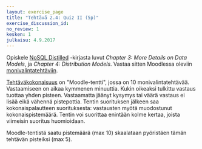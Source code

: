 ```yaml
---
layout: exercise_page
title: "Tehtävä 2.4: Quiz II (5p)"
exercise_discussion_id: 
no_review: 1
kesken: 1
julkaisu: 4.9.2017
---
```


Opiskele [NoSQL Distilled][reading] -kirjasta luvut  *Chapter 3: More Details on Data Models*, ja *Chapter 4: Distribution Models*. Vastaa sitten Moodlessa oleviin [monivalintatehtäviin][quiz]. 

[reading]: /tkj2017s/viitteet/#nosql-distilled
[quiz]: #


[Tehtäväkokonaisuus][quiz] on "Moodle-tentti", jossa on 10 monivalintatehtävää. Vastaamiseen on aikaa kymmenen minuuttia. Kukin oikeaksi tulkittu vastaus tuottaa yhden pisteen. Vastaamatta jäänyt kysymys tai väärä vastaus ei lisää eikä vähennä pistepottia. Tentin suorituksen jälkeen saa kokonaispalautteen suorituksesta: vastausten myötä muodostunut kokonaispistemäärä. Tentin voi suorittaa enintään kolme kertaa, joista viimeisin suoritus huomioidaan.

Moodle-tentistä saatu pistemäärä (max 10) skaalataan pyöristäen tämän tehtävän pisteiksi (max 5).


